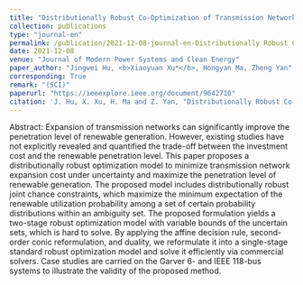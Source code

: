 ```yaml
---
title: "Distributionally Robust Co-Optimization of Transmission Network Expansion Planning and Penetration Level of Renewable Generation"
collection: publications
type: "journal-en"
permalink: /publication/2021-12-08-journal-en-Distributionally Robust Co-Optimization of Transmission Network Expansion Planning and Penetration Level of Renewable Generation
date: 2021-12-08
venue: "Journal of Modern Power Systems and Clean Energy"
paper_author: "Jingwei Hu, <b>Xiaoyuan Xu*</b>, Hongyan Ma, Zheng Yan"
corresponding: True
remark: "(SCI)"
paperurl: "https://ieeexplore.ieee.org/document/9642710"
citation: 'J. Hu, X. Xu, H. Ma and Z. Yan, "Distributionally Robust Co-Optimization of Transmission Network Expansion Planning and Penetration Level of Renewable Generation," <i>Journal of Modern Power Systems and Clean Energy</i>, vol. 10, no. 3, pp. 577-587, May 2022.'
---
```


Abstract:
Expansion of transmission networks can significantly improve the penetration level of renewable generation. However, existing studies have not explicitly revealed and quantified the trade-off between the investment cost and the renewable penetration level. This paper proposes a distributionally robust optimization model to minimize transmission network expansion cost under uncertainty and maximize the penetration level of renewable generation. The proposed model includes distributionally robust joint chance constraints, which maximize the minimum expectation of the renewable utilization probability among a set of certain probability distributions within an ambiguity set. The proposed formulation yields a two-stage robust optimization model with variable bounds of the uncertain sets, which is hard to solve. By applying the affine decision rule, second-order conic reformulation, and duality, we reformulate it into a single-stage standard robust optimization model and solve it efficiently via commercial solvers. Case studies are carried on the Garver 6- and IEEE 118-bus systems to illustrate the validity of the proposed method.